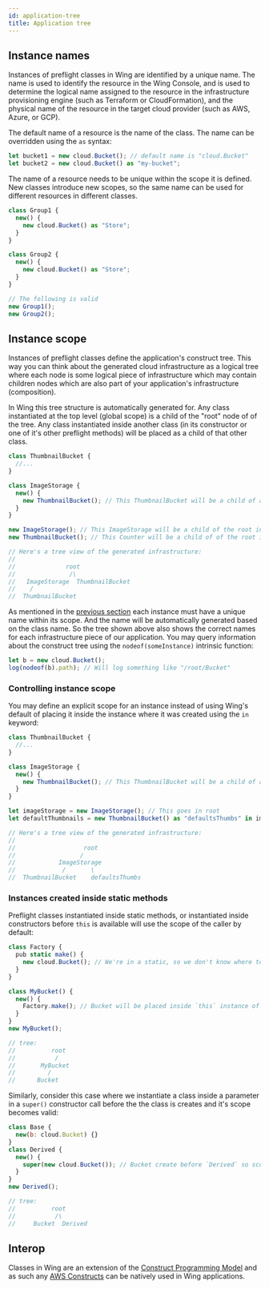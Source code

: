```yaml
---
id: application-tree
title: Application tree 
---
```


## Instance names

Instances of preflight classes in Wing are identified by a unique name.
The name is used to identify the resource in the Wing Console, and is used to determine the logical name assigned to the resource in the infrastructure provisioning engine (such as Terraform or CloudFormation), and the physical name of the resource in the target cloud provider (such as AWS, Azure, or GCP).

The default name of a resource is the name of the class. The name can be overridden using the `as` syntax:

```js
let bucket1 = new cloud.Bucket(); // default name is "cloud.Bucket"
let bucket2 = new cloud.Bucket() as "my-bucket";
```

The name of a resource needs to be unique within the scope it is defined.
New classes introduce new scopes, so the same name can be used for different resources in different classes.

```js
class Group1 {
  new() {
    new cloud.Bucket() as "Store";
  }
}

class Group2 {
  new() {
    new cloud.Bucket() as "Store";
  }
}

// The following is valid
new Group1();
new Group2();
```

## Instance scope

Instances of preflight classes define the application's construct tree. This way you can think about the generated cloud infrastructure as a logical tree where each node is some logical piece of infrastructure which may contain children nodes which are also part of your application's infrastructure (composition). 

In Wing this tree structure is automatically generated for. Any class instantiated at the top level (global scope) is a child of the "root" node of of the tree. 
Any class instantiated inside another class (in its constructor or one of it's other preflight methods) will be placed as a child of that other class.

```js
class ThumbnailBucket {
  //...
}

class ImageStorage {
  new() {
    new ThumbnailBucket(); // This ThumbnailBucket will be a child of a ImageStorage instance in the construct tree
  }
}

new ImageStorage(); // This ImageStorage will be a child of the root in the construct tree
new ThumbnailBucket(); // This Counter will be a child of of the root in the construct tree

// Here's a tree view of the generated infrastructure:
//
//              root
//               /\
//   ImageStorage  ThumbnailBucket
//    /
//  ThumbnailBucket
```

As mentioned in the [previous section](#instance-names) each instance must have a unique name within its scope. 
And the name will be automatically generated based on the class name. 
So the tree shown above also shows the correct names for each infrastructure piece of our application.
You may query information about the construct tree using the `nodeof(someInstance)` intrinsic function:
```js
let b = new cloud.Bucket();
log(nodeof(b).path); // Will log something like "/root/Bucket"
```

### Controlling instance scope

You may define an explicit scope for an instance instead of using Wing's default of placing it inside the instance where it was created using the `in` keyword:

```js
class ThumbnailBucket {
  //...
}

class ImageStorage {
  new() {
    new ThumbnailBucket(); // This ThumbnailBucket will be a child of a ImageStorage instance in the construct tree
  }
}

let imageStorage = new ImageStorage(); // This goes in root
let defaultThumbnails = new ThumbnailBucket() as "defaultsThumbs" in imageStorage; // This is explicitly named "defaultsThumbs" and explicitly placed inside imageStorage

// Here's a tree view of the generated infrastructure:
//
//                   root
//                  /
//            ImageStorage  
//             /       \
//  ThumbnailBucket    defaultsThumbs
```

### Instances created inside static methods

Preflight classes instantiated inside static methods, or instantiated inside constructors before `this` is available will use the
scope of the caller by default:

```js
class Factory {
  pub static make() {
    new cloud.Bucket(); // We're in a static, so we don't know where to place this bucket
  }
}

class MyBucket() {
  new() {
    Factory.make(); // Bucket will be placed inside `this` instance of `MyBucket`
  }
}
new MyBucket();

// tree:
//          root
//           /
//       MyBucket
//         /
//      Bucket
```

Similarly, consider this case where we instantiate a class inside a parameter in a `super()` constructor call before the
the class is creates and it's scope becomes valid:

```js
class Base {
  new(b: cloud.Bucket) {}
}
class Derived {
  new() {
    super(new cloud.Bucket()); // Bucket create before `Derived` so scope defaults to caller
  }
}
new Derived();

// tree:
//          root
//           /\
//     Bucket  Derived
```

## Interop
Classes in Wing are an extension of the [Construct Programming Model] and as such any [AWS Constructs] can be natively used in Wing applications.

[Construct Programming Model]: https://docs.aws.amazon.com/cdk/v2/guide/constructs.html
[AWS Constructs]: https://github.com/aws/constructs
